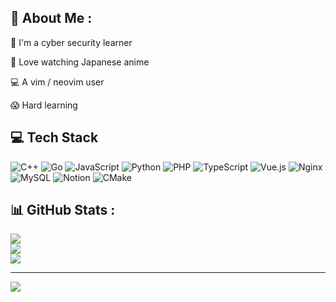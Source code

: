 ## 💫 About Me :

🥳 I'm a cyber security learner

🤤 Love watching Japanese anime

💻 A vim / neovim user

😱 Hard learning

## 💻 Tech Stack
![C++](https://img.shields.io/badge/c++-%2300599C.svg?style=for-the-badge&logo=c%2B%2B&logoColor=white) 
![Go](https://img.shields.io/badge/go-%2300ADD8.svg?style=for-the-badge&logo=go&logoColor=white) 
![JavaScript](https://img.shields.io/badge/javascript-%23323330.svg?style=for-the-badge&logo=javascript&logoColor=%23F7DF1E) 
![Python](https://img.shields.io/badge/python-3670A0?style=for-the-badge&logo=python&logoColor=ffdd54) 
![PHP](https://img.shields.io/badge/php-%23777BB4.svg?style=for-the-badge&logo=php&logoColor=white) 
![TypeScript](https://img.shields.io/badge/typescript-%23007ACC.svg?style=for-the-badge&logo=typescript&logoColor=white) 
![Vue.js](https://img.shields.io/badge/vuejs-%2335495e.svg?style=for-the-badge&logo=vuedotjs&logoColor=%234FC08D) 
![Nginx](https://img.shields.io/badge/nginx-%23009639.svg?style=for-the-badge&logo=nginx&logoColor=white) 
![MySQL](https://img.shields.io/badge/mysql-%2300f.svg?style=for-the-badge&logo=mysql&logoColor=white) 
![Notion](https://img.shields.io/badge/Notion-%23000000.svg?style=for-the-badge&logo=notion&logoColor=white) 
![CMake](https://img.shields.io/badge/CMake-%23008FBA.svg?style=for-the-badge&logo=cmake&logoColor=white)

## 📊 GitHub Stats :
![](https://github-readme-stats.vercel.app/api?username=lixiao189&theme=nord&hide_border=false&include_all_commits=false&count_private=false)<br/>
![](https://github-readme-streak-stats.herokuapp.com/?user=lixiao189&theme=nord&hide_border=false)<br/>
![](https://github-readme-stats.vercel.app/api/top-langs/?username=lixiao189&theme=nord&hide_border=false&include_all_commits=false&count_private=false&layout=compact)

---
[![](https://visitcount.itsvg.in/api?id=lixiao189&icon=0&color=0)](https://visitcount.itsvg.in)
